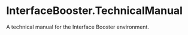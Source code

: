 InterfaceBooster.TechnicalManual
================================

A technical manual for the Interface Booster environment.
